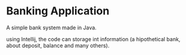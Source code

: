 # Banking Application
A simple bank system made in Java.


using Intellij, the code can storage int information (a hipothetical bank, about deposit, balance and many others).


